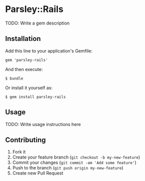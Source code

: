 # Parsley::Rails

TODO: Write a gem description

## Installation

Add this line to your application's Gemfile:

    gem 'parsley-rails'

And then execute:

    $ bundle

Or install it yourself as:

    $ gem install parsley-rails

## Usage

TODO: Write usage instructions here

## Contributing

1. Fork it
2. Create your feature branch (`git checkout -b my-new-feature`)
3. Commit your changes (`git commit -am 'Add some feature'`)
4. Push to the branch (`git push origin my-new-feature`)
5. Create new Pull Request
